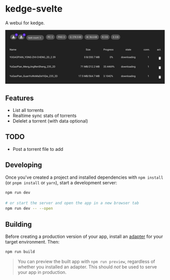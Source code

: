 # kedge-svelte

A webui for kedge.

![screen.png](static/screen.png)

## Features

* List all torrents
* Realtime sync stats of torrents
* Delelet a torrent (with data optional)

## TODO

* Post a torrent file to add

## Developing

Once you've created a project and installed dependencies with `npm install` (or `pnpm install` or `yarn`), start a development server:

```bash
npm run dev

# or start the server and open the app in a new browser tab
npm run dev -- --open
```

## Building

Before creating a production version of your app, install an [adapter](https://kit.svelte.dev/docs#adapters) for your target environment. Then:

```bash
npm run build
```

> You can preview the built app with `npm run preview`, regardless of whether you installed an adapter. This should _not_ be used to serve your app in production.

